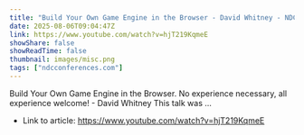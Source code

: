 ```yaml
---
title: "Build Your Own Game Engine in the Browser - David Whitney - NDC Oslo 2025"
date: 2025-08-06T09:04:47Z
link: https://www.youtube.com/watch?v=hjT219KqmeE
showShare: false
showReadTime: false
thumbnail: images/misc.png
tags: ["ndcconferences.com"]
---
```

Build Your Own Game Engine in the Browser. No experience necessary, all experience welcome! - David Whitney This talk was ...

- Link to article: https://www.youtube.com/watch?v=hjT219KqmeE